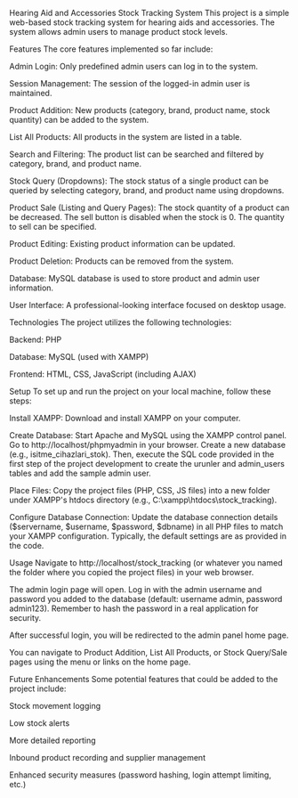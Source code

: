 Hearing Aid and Accessories Stock Tracking System
This project is a simple web-based stock tracking system for hearing aids and accessories. The system allows admin users to manage product stock levels.

Features
The core features implemented so far include:

Admin Login: Only predefined admin users can log in to the system.

Session Management: The session of the logged-in admin user is maintained.

Product Addition: New products (category, brand, product name, stock quantity) can be added to the system.

List All Products: All products in the system are listed in a table.

Search and Filtering: The product list can be searched and filtered by category, brand, and product name.

Stock Query (Dropdowns): The stock status of a single product can be queried by selecting category, brand, and product name using dropdowns.

Product Sale (Listing and Query Pages): The stock quantity of a product can be decreased. The sell button is disabled when the stock is 0. The quantity to sell can be specified.

Product Editing: Existing product information can be updated.

Product Deletion: Products can be removed from the system.

Database: MySQL database is used to store product and admin user information.

User Interface: A professional-looking interface focused on desktop usage.

Technologies
The project utilizes the following technologies:

Backend: PHP

Database: MySQL (used with XAMPP)

Frontend: HTML, CSS, JavaScript (including AJAX)

Setup
To set up and run the project on your local machine, follow these steps:

Install XAMPP: Download and install XAMPP on your computer.

Create Database: Start Apache and MySQL using the XAMPP control panel. Go to http://localhost/phpmyadmin in your browser. Create a new database (e.g., isitme_cihazlari_stok). Then, execute the SQL code provided in the first step of the project development to create the urunler and admin_users tables and add the sample admin user.

Place Files: Copy the project files (PHP, CSS, JS files) into a new folder under XAMPP's htdocs directory (e.g., C:\xampp\htdocs\stock_tracking).

Configure Database Connection: Update the database connection details ($servername, $username, $password, $dbname) in all PHP files to match your XAMPP configuration. Typically, the default settings are as provided in the code.

Usage
Navigate to http://localhost/stock_tracking (or whatever you named the folder where you copied the project files) in your web browser.

The admin login page will open. Log in with the admin username and password you added to the database (default: username admin, password admin123). Remember to hash the password in a real application for security.

After successful login, you will be redirected to the admin panel home page.

You can navigate to Product Addition, List All Products, or Stock Query/Sale pages using the menu or links on the home page.

Future Enhancements
Some potential features that could be added to the project include:

Stock movement logging

Low stock alerts

More detailed reporting

Inbound product recording and supplier management

Enhanced security measures (password hashing, login attempt limiting, etc.)

